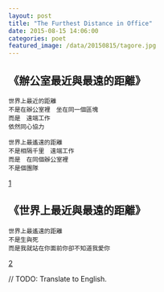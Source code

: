 ```yaml
---
layout: post
title: "The Furthest Distance in Office"
date: 2015-08-15 14:06:00
categories: poet
featured_image: /data/20150815/tagore.jpg
---
```


## 《辦公室最近與最遠的距離》
```
世界上最近的距離
不是在辦公室裡　坐在同一個區塊
而是　遠端工作
依然同心協力

世界上最遙遠的距離
不是相隔千里　遠端工作
而是　在同個辦公室裡
不是個團隊
```
[1]

## 《世界上最近與最遠的距離》
```
世界上最遙遠的距離
不是生與死
而是我就站在你面前你卻不知道我愛你
```
[2]

// TODO: Translate to English.

[1]: https://www.facebook.com/itoyxd/posts/10153079499306659
[2]: https://jagwingchan.wordpress.com/2011/07/22/%E4%B8%96%E7%95%8C%E4%B8%8A%E6%9C%80%E9%81%99%E9%81%A0%E7%9A%84%E8%B7%9D%E9%9B%A2%E9%8C%AF%E8%AD%AF%E6%9D%BF%E7%B6%B2%E4%B8%8A%E6%B5%81%E5%82%B3%E7%9A%84%E5%85%B8%E6%95%85/
